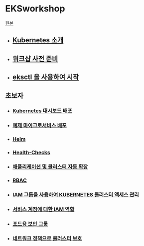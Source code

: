 # EKSworkshop

[원본](https://www.eksworkshop.com/)

- ## [Kubernetes 소개](./Introduction/010_introduction.md)

- ## [워크샵 사전 준비](./Introduction/020_prerequisites.md)

- ## [eksctl 을 사용하여 시작](./Introduction/030_eksctl.md)

## 초보자

  - ### [Kubernetes 대시보드 배포](./Beginner/040_dashboard.md)

  - ### [예제 마이크로서비스 배포](./Beginner/050_deploy.md)

  - ### [Helm](./Beginner/060_helm.md)

  - ### [Health-Checks](./Beginner/070_healthchecks.md)

  - ### [애플리케이션 및 클러스터 자동 확장](./Beginner/080_scaling.md)

  - ### [RBAC](./Beginner/090_rbac.md)

  - ### [IAM 그룹을 사용하여 KUBERNETES 클러스터 액세스 관리](./Beginner/091_iam-groups.md)

  - ### [서비스 계정에 대한 IAM 역할](./Beginner/110_irsa.md)

  - ### [포드용 보안 그룹](./Beginner/115_sg-per-pod)

  - ### [네트워크 정책으로 클러스터 보호](./Beginner/120_network-policies.md)


  